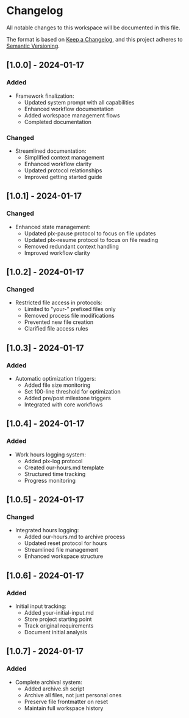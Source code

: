 # Changelog

All notable changes to this workspace will be documented in this file.

The format is based on [Keep a Changelog](https://keepachangelog.com/en/1.0.0/),
and this project adheres to [Semantic Versioning](https://semver.org/spec/v2.0.0.html).

## [1.0.0] - 2024-01-17

### Added
- Framework finalization:
  - Updated system prompt with all capabilities
  - Enhanced workflow documentation
  - Added workspace management flows
  - Completed documentation

### Changed
- Streamlined documentation:
  - Simplified context management
  - Enhanced workflow clarity
  - Updated protocol relationships
  - Improved getting started guide 

## [1.0.1] - 2024-01-17

### Changed
- Enhanced state management:
  - Updated plx-pause protocol to focus on file updates
  - Updated plx-resume protocol to focus on file reading
  - Removed redundant context handling
  - Improved workflow clarity 

## [1.0.2] - 2024-01-17

### Changed
- Restricted file access in protocols:
  - Limited to "your-" prefixed files only
  - Removed process file modifications
  - Prevented new file creation
  - Clarified file access rules 

## [1.0.3] - 2024-01-17

### Added
- Automatic optimization triggers:
  - Added file size monitoring
  - Set 100-line threshold for optimization
  - Added pre/post milestone triggers
  - Integrated with core workflows 

## [1.0.4] - 2024-01-17

### Added
- Work hours logging system:
  - Added plx-log protocol
  - Created our-hours.md template
  - Structured time tracking
  - Progress monitoring 

## [1.0.5] - 2024-01-17

### Changed
- Integrated hours logging:
  - Added our-hours.md to archive process
  - Updated reset protocol for hours
  - Streamlined file management
  - Enhanced workspace structure 

## [1.0.6] - 2024-01-17

### Added
- Initial input tracking:
  - Added your-initial-input.md
  - Store project starting point
  - Track original requirements
  - Document initial analysis 

## [1.0.7] - 2024-01-17

### Added
- Complete archival system:
  - Added archive.sh script
  - Archive all files, not just personal ones
  - Preserve file frontmatter on reset
  - Maintain full workspace history 